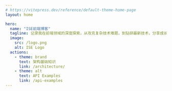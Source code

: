 ```yaml
---
# https://vitepress.dev/reference/default-theme-home-page
layout: home

hero:
  name: "ISE前端博客"
  tagline: 记录我在前端领域的深度探索，从攻克复杂技术难题，到钻研最新技术，分享成长路上的点滴心得与实战经验。
  image:
    src: /logo.png
    alt: ISE Logo
  actions:
    - theme: brand
      text: 架构基础知识
      link: /architecture/
    - theme: alt
      text: API Examples
      link: /api-examples
---
```

